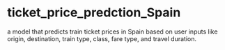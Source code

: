 # ticket_price_predction_Spain


a model that predicts train ticket prices in Spain based on user inputs like origin, destination, train type, class, fare type, and travel duration.
